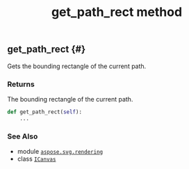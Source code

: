 ﻿---
title: get_path_rect method
second_title: Aspose.SVG for Python via .NET API References
description: 
type: docs
weight: 140
url: /python-net/aspose.svg.rendering/icanvas/get_path_rect/
is_root: false
---

## get_path_rect {#}

Gets the bounding rectangle of the current path.


### Returns 


The bounding rectangle of the current path.


```python
def get_path_rect(self):
    ...
```





### See Also
* module [`aspose.svg.rendering`](../../)
* class [`ICanvas`](/svg/python-net/aspose.svg.rendering/icanvas)
